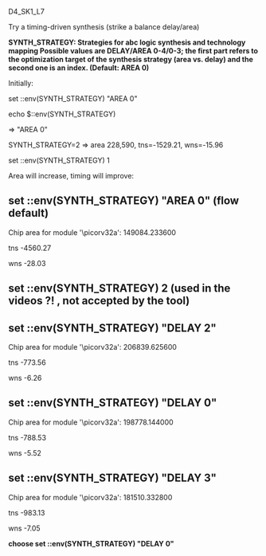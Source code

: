 D4_SK1_L7

Try a timing-driven synthesis (strike a balance delay/area)

**SYNTH_STRATEGY: Strategies for abc logic synthesis and technology mapping
Possible values are DELAY/AREA 0-4/0-3; the first part refers to the optimization target of the synthesis strategy (area vs. delay) and the second one is an index.
(Default: AREA 0)**

Initially:

set ::env(SYNTH_STRATEGY) "AREA 0"

echo $::env(SYNTH_STRATEGY)

=> "AREA 0"

SYNTH_STRATEGY=2 => area 228,590, tns=-1529.21, wns=-15.96



set ::env(SYNTH_STRATEGY) 1

Area will increase, timing will improve:



## set ::env(SYNTH_STRATEGY) "AREA 0"  (flow default)

Chip area for module '\picorv32a': 149084.233600

tns -4560.27

wns -28.03



## set ::env(SYNTH_STRATEGY) 2  (used in the videos ?! , not accepted by the tool)



## set ::env(SYNTH_STRATEGY) "DELAY 2"

Chip area for module '\picorv32a': 206839.625600

tns -773.56

wns -6.26



## set ::env(SYNTH_STRATEGY) "DELAY 0"

Chip area for module '\picorv32a': 198778.144000

tns -788.53

wns -5.52


## set ::env(SYNTH_STRATEGY) "DELAY 3"

Chip area for module '\picorv32a': 181510.332800

tns -983.13

wns -7.05



**choose set ::env(SYNTH_STRATEGY) "DELAY 0"**





